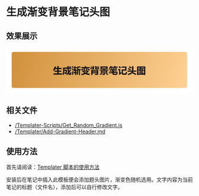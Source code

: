 # 生成渐变背景笔记头图

## 效果展示

![](assets/img/Add-Gradient-Header/IMG-Add-Gradient-Header-20240714124636341.png)

## 相关文件

- [/Templater-Scripts/Get_Random_Gradient.js](assets/img/Add-Gradient-Header/IMG-Add-Gradient-Header-20240714124636498.js)
- [/Templater/Add-Gradient-Header.md](../../../Template/Templater/Add-Gradient-Header.md)

## 使用方法

首先请阅读：[Templater 脚本的使用方法](../Usages/How-to-Use-Templater-Script.md)

安装后在笔记中插入此模板便会添加题头图片，渐变色随机选用。文字内容为当前笔记的标题（文件名），添加后可以自行修改文字。